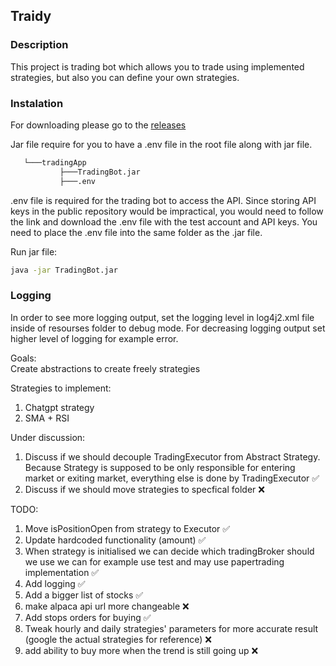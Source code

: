 ## Traidy

### Description
This project is trading bot which allows you to trade using implemented strategies, but also you can define your own strategies.

### Instalation 

For downloading please go to the [releases](https://github.com/Lumberj3ck/TradingBot/releases)

Jar file require for you to have a .env file in the root file along with jar file.

```bash
   └───tradingApp  
           ├───TradingBot.jar  
           ├───.env
```

.env file is required for the trading bot to access the API. Since storing API keys in the public repository would be impractical, you would need to follow the link and download the .env file with the test account and API keys. You need to place the .env file into the same folder as the .jar file.

Run jar file:
```bash
java -jar TradingBot.jar
```

### Logging 

In order to see more logging output, set the logging level in log4j2.xml file inside of resourses folder to debug mode. For decreasing logging output set higher level of logging for example error. 


Goals:  
Create abstractions to create freely strategies


Strategies to implement:

1. Chatgpt strategy
2. SMA + RSI


Under discussion:

1. Discuss if we should decouple TradingExecutor from Abstract Strategy.  Because Strategy is supposed to be only responsible for entering market or exiting market, everything else is done by TradingExecutor ✅
2. Discuss if we should move strategies to specfical folder ❌


TODO:

1. Move isPositionOpen from strategy to Executor ✅
2. Update hardcoded functionality (amount) ✅
3. When strategy is initialised we can decide which tradingBroker should we use we can for example use test and may use papertrading implementation ✅
4. Add logging ✅
5. Add a bigger list of stocks ✅
6. make alpaca api url more changeable ❌ 
7. Add stops orders for buying ✅
8. Tweak hourly and daily strategies' parameters for more accurate result (google the actual strategies for reference) ❌
9. add ability to buy more when the trend is still going up ❌

